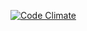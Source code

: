 [![Code Climate](https://codeclimate.com/github/blaszczakphoto/profiart_panel/badges/gpa.svg)](https://codeclimate.com/github/blaszczakphoto/profiart_panel)
